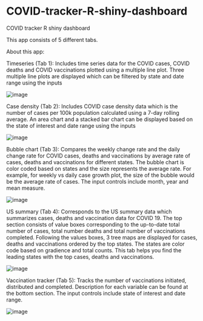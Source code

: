 # COVID-tracker-R-shiny-dashboard
COVID tracker R shiny dashboard

This app consists of 5 different tabs.

About this app:

Timeseries (Tab 1):
Includes time series data for the COVID cases, COVID deaths and COVID vaccinations plotted using a multiple line plot. Three multiple line plots are displayed which can be filtered by state and date range using the inputs


![image](https://user-images.githubusercontent.com/72050449/129120558-8b24f9fe-036c-4bc3-bfca-b017dfe77106.png)


Case density (Tab 2):
Includes COVID case density data which is the number of cases per 100k population calculated using a 7-day rolling average. An area chart and a stacked bar chart can be displayed based on the state of interest and date range using the inputs


![image](https://user-images.githubusercontent.com/72050449/129120873-2f850b3b-4ca2-40c6-99bd-f8a7c0c0273b.png)


Bubble chart (Tab 3):
Compares the weekly change rate and the daily change rate for COVID cases, deaths and vaccinations by average rate of cases, deaths and vaccinations for different states. The bubble chart is color coded based on states and the size represents the average rate. For example, for weekly vs daily case growth plot, the size of the bubble would be the average rate of cases. The input controls include month, year and mean measure.


![image](https://user-images.githubusercontent.com/72050449/129120975-07afe340-a663-47cb-a9cd-c398dd9b20c5.png)


US summary (Tab 4):
Corresponds to the US summary data which summarizes cases, deaths and vaccination data for COVID 19. The top section consists of value boxes corresponding to the up-to-date total number of cases, total number deaths and total number of vaccinations completed. Following the values boxes, 3 tree maps are displayed for cases, deaths and vaccinations ordered by the top states. The states are color code based on gradience and total counts. This tab helps you find the leading states with the top cases, deaths and vaccinations.

![image](https://user-images.githubusercontent.com/72050449/129121050-c67a37e4-32fe-4073-b7cf-045f6b4514a4.png)


Vaccination tracker (Tab 5):
Tracks the number of vaccinations initiated, distributed and completed. Description for each variable can be found at the bottom section. The input controls include state of interest and date range.


![image](https://user-images.githubusercontent.com/72050449/129121099-44f03347-af84-4499-9317-0d82f75b6742.png)

